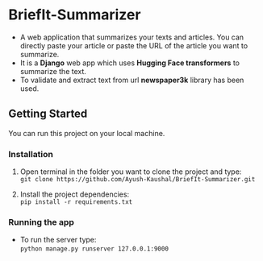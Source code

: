 # BriefIt-Summarizer

- A web application that summarizes your texts and articles. You can directly paste your article or paste the URL of the article you    want to summarize.
- It is a **Django** web app which uses **Hugging Face transformers** to summarize the text. 
- To validate and extract text from url **newspaper3k** library has been used.

## Getting Started
You can run this project on your local machine.

### Installation
1. Open terminal in the folder you want to clone the project and type:  
```git clone https://github.com/Ayush-Kaushal/BriefIt-Summarizer.git```

2. Install the project dependencies:  
```pip install -r requirements.txt```

### Running the app
- To run the server type:  
```python manage.py runserver 127.0.0.1:9000```
